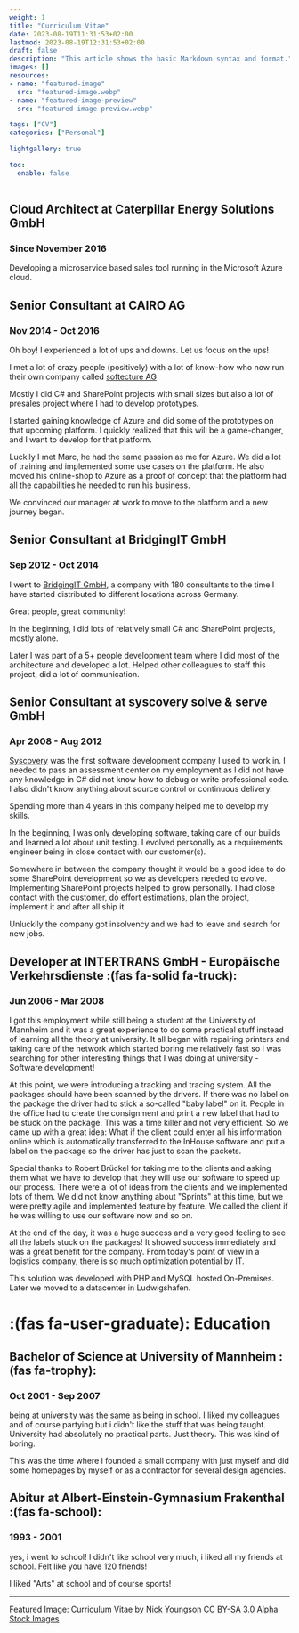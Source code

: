 ```yaml
---
weight: 1
title: "Curriculum Vitae"
date: 2023-08-19T11:31:53+02:00
lastmod: 2023-08-19T12:31:53+02:00
draft: false
description: "This article shows the basic Markdown syntax and format."
images: []
resources:
- name: "featured-image"
  src: "featured-image.webp"
- name: "featured-image-preview"
  src: "featured-image-preview.webp"

tags: ["CV"]
categories: ["Personal"]

lightgallery: true

toc:
  enable: false
---
```


## Cloud Architect at Caterpillar Energy Solutions GmbH
### Since November 2016

Developing a microservice based sales tool running in the Microsoft Azure cloud.


## Senior Consultant at CAIRO AG
### Nov 2014 - Oct 2016

Oh boy! I experienced a lot of ups and downs. Let us focus on the ups!

I met a lot of crazy people (positively) with a lot of know-how who now run their own company called [softecture AG](https://www.softecture.net/)

Mostly I did C# and SharePoint projects with small sizes but also a lot of presales project where I had to develop prototypes.

I started gaining knowledge of Azure and did some of the prototypes on that upcoming platform. I quickly realized that this will be a game-changer, and I want to develop for that platform.

Luckily I met Marc, he had the same passion as me for Azure. We did a lot of training and implemented some use cases on the platform. He also moved his online-shop to Azure as a proof of concept that the platform had all the capabilities he needed to run his business.

We convinced our manager at work to move to the platform and a new journey began.

## Senior Consultant at BridgingIT GmbH
### Sep 2012 - Oct 2014

I went to [BridgingIT GmbH](https://www.bridging-it.de/), a company with 180 consultants to the time I have started distributed to different locations across Germany.

Great people, great community!

In the beginning, I did lots of relatively small C# and SharePoint projects, mostly alone.

Later I was part of a 5+ people development team where I did most of the architecture and developed a lot. Helped other colleagues to staff this project, did a lot of communication.

## Senior Consultant at syscovery solve & serve GmbH
### Apr 2008 - Aug 2012

[Syscovery](https://www.syscovery.com/) was the first software development company I used to work in. I needed to pass an assessment center on my employment as I did not have any knowledge in C# did not know how to debug or write professional code. I also didn't know anything about source control or continuous delivery.

Spending more than 4 years in this company helped me to develop my skills.

In the beginning, I was only developing software, taking care of our builds and learned a lot about unit testing. I evolved personally as a requirements engineer being in close contact with our customer(s).

Somewhere in between the company thought it would be a good idea to do some SharePoint development so we as developers needed to evolve. Implementing SharePoint projects helped to grow personally. I had close contact with the customer, do effort estimations, plan the project, implement it and after all ship it.

Unluckily the company got insolvency and we had to leave and search for new jobs.

## Developer at INTERTRANS GmbH - Europäische Verkehrsdienste :(fas fa-solid fa-truck):
### Jun 2006 - Mar 2008

I got this employment while still being a student at the University of Mannheim and it was a great experience to do some practical stuff instead of learning all the theory at university. It all began with repairing printers and taking care of the network which started boring me relatively fast so I was searching for other interesting things that I was doing at university - Software development!

At this point, we were introducing a tracking and tracing system. All the packages should have been scanned by the drivers. If there was no label on the package the driver had to stick a so-called "baby label" on it. People in the office had to create the consignment and print a new label that had to be stuck on the package. This was a time killer and not very efficient. So we came up with a great idea: What if the client could enter all his information online which is automatically transferred to the InHouse software and put a label on the package so the driver has just to scan the packets.

Special thanks to Robert Brückel for taking me to the clients and asking them what we have to develop that they will use our software to speed up our process. There were a lot of ideas from the clients and we implemented lots of them. We did not know anything about "Sprints" at this time, but we were pretty agile and implemented feature by feature. We called the client if he was willing to use our software now and so on.

At the end of the day, it was a huge success and a very good feeling to see all the labels stuck on the packages! It showed success immediately and was a great benefit for the company. From today's point of view in a logistics company, there is so much optimization potential by IT.

This solution was developed with PHP and MySQL hosted On-Premises. Later we moved to a datacenter in Ludwigshafen.

# :(fas fa-user-graduate): Education 
## Bachelor of Science at University of Mannheim :(fas fa-trophy):
### Oct 2001 - Sep 2007

being at university was the same as being in school. I liked my colleagues and of course partying but i didn't like the stuff that was being taught. University had absolutely no practical parts. Just theory. This was kind of boring.

This was the time where i founded a small company with just myself and did some homepages by myself or as a contractor for several design agencies.

## Abitur at Albert-Einstein-Gymnasium Frakenthal :(fas fa-school):
### 1993 - 2001

yes, i went to school! I didn't like school very much, i liked all my friends at school. Felt like you have 120 friends!

I liked "Arts" at school and of course sports!

---

Featured Image: Curriculum Vitae by [Nick Youngson](http://www.nyphotographic.com/) [CC BY-SA 3.0](http://creativecommons.org/licenses/by-sa/3.0/) [Alpha Stock Images](http://alphastockimages.com/)